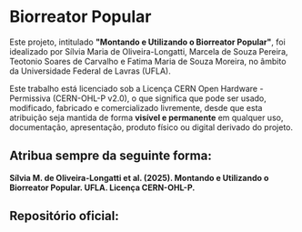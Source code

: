 # **Biorreator Popular**

Este projeto, intitulado **"Montando e Utilizando o Biorreator Popular"**, foi idealizado por Sílvia Maria de Oliveira-Longatti, Marcela de Souza Pereira, Teotonio Soares de Carvalho e Fatima Maria de Souza Moreira, no âmbito da Universidade Federal de Lavras (UFLA).

Este trabalho está licenciado sob a Licença CERN Open Hardware - Permissiva (CERN-OHL-P v2.0), o que significa que pode ser usado, modificado, fabricado e comercializado livremente, desde que esta atribuição seja mantida de forma **visível e permanente** em qualquer uso, documentação, apresentação, produto físico ou digital derivado do projeto.

## Atribua sempre da seguinte forma:
**Sílvia M. de Oliveira-Longatti et al. (2025). Montando e Utilizando o Biorreator Popular. UFLA. Licença CERN-OHL-P.**

## Repositório oficial: 
